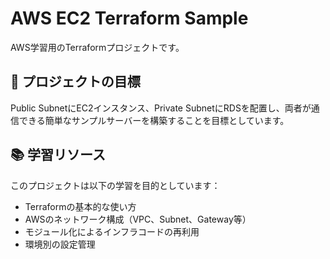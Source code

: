 # AWS EC2 Terraform Sample

AWS学習用のTerraformプロジェクトです。

## 🎯 プロジェクトの目標

Public SubnetにEC2インスタンス、Private SubnetにRDSを配置し、両者が通信できる簡単なサンプルサーバーを構築することを目標としています。

## 📚 学習リソース

このプロジェクトは以下の学習を目的としています：
- Terraformの基本的な使い方
- AWSのネットワーク構成（VPC、Subnet、Gateway等）
- モジュール化によるインフラコードの再利用
- 環境別の設定管理

